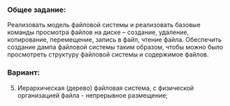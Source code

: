 ### Общее задание: ###
Реализовать модель файловой системы и реализовать базовые команды просмотра файлов на диске – создание, удаление, копирование, перемещение, запись в файл, чтение файла. Обеспечить создание дампа файловой системы таким образом, чтобы можно было просмотреть структуру файловой системы и содержимое файлов.

### Вариант: ###
5. Иерархическая (дерево) файловая система, с физической организацией файла -  непрерывное размещение;
